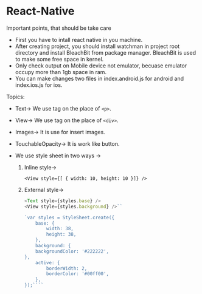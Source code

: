 # React-Native
Important points, that should be take care
- First you have to intall react native in you machine.
- After creating project, you should install watchman in project root directory and install BleachBit from package manager. BleachBit is used to make some free space in kernel.
- Only check output on Mobile device not emulator, becuase emulator occupy more than 1gb space in ram.
- You can make changes two files in index.android.js for android and index.ios.js for ios.

Topics:
- Text-> We use <Text> tag on the place of `<p>`.
- View-> We use <View> tag on the place of `<div>`.
- Images-> It is use for insert images.
- TouchableOpacity-> It is work like button.
- We use style sheet in two ways ->
	
	1. Inline style->
			
		`<View style={[ { width: 10, height: 10 }]} />`

	
	2. External style->

		````javascript
		<Text style={styles.base} />
		<View style={styles.background} />``

		`var styles = StyleSheet.create({
		 	base: {
		    	width: 38,
		    	height: 38,
		  	},
		  	background: {
		    backgroundColor: '#222222',
		},
			active: {
		    	borderWidth: 2,
		    	borderColor: '#00ff00',
		  	},
		});````